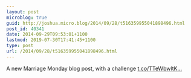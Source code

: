 ```yaml
---
layout: post
microblog: true
guid: http://joshua.micro.blog/2014/09/28/t516359955041898496.html
post_id: 40341
date: 2014-09-29T09:53:01+1100
lastmod: 2019-07-30T17:41:45+1100
type: post
url: /2014/09/28/t516359955041898496.html
---
```

A new Marriage Monday blog post, with a challenge [t.co/TTeWbwltK...](http://t.co/TTeWbwltK1)
